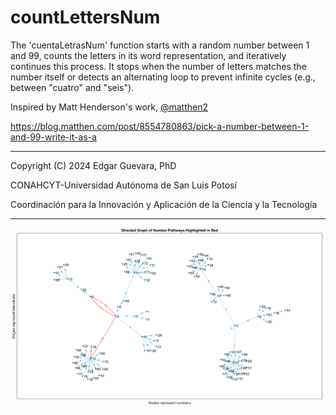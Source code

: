 # countLettersNum
The 'cuentaLetrasNum' function starts with a random number between 1 and 99, counts the letters in its word representation, and iteratively continues this process. It stops when the number of letters matches the number itself or detects an alternating loop to prevent infinite cycles (e.g., between "cuatro" and "seis").

Inspired by Matt Henderson's work, [@matthen2](https://x.com/matthen2)

https://blog.matthen.com/post/8554780863/pick-a-number-between-1-and-99-write-it-as-a
_________________________________________________________________________
Copyright (C) 2024 Edgar Guevara, PhD

CONAHCYT-Universidad Autónoma de San Luis Potosí

Coordinación para la Innovación y Aplicación de la Ciencia y la Tecnología
_________________________________________________________________________

![screenshot](https://raw.githubusercontent.com/guevaracodina/countLettersNum/main/screenshot.PNG)
